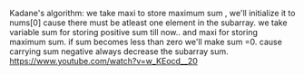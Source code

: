 Kadane's algorithm:
we take maxi to store maximum sum , we'll initialize it to nums[0] cause there must be atleast one element in the subarray.
we take variable sum for storing positive sum till now.. and maxi for storing maximum sum.
if sum becomes less than zero we'll make sum =0. cause carrying sum negative always decrease the subarray sum.
https://www.youtube.com/watch?v=w_KEocd__20